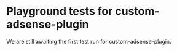 # Playground tests for custom-adsense-plugin
We are still awaiting the first test run for custom-adsense-plugin.
